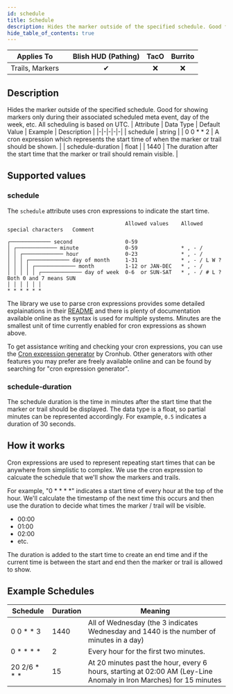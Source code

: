 ```yaml
---
id: schedule
title: Schedule
description: Hides the marker outside of the specified schedule. Good for showing markers only during their associated scheduled meta event, day of the week, etc. All scheduling is based on UTC.
hide_table_of_contents: true
---
```

| Applies To | | Blish HUD (Pathing) | TacO | Burrito |
|-|-|-|-|-|
| <center>Trails, Markers</center> | | <center>✔</center> | <center>❌</center> | <center>❌</center> |



## Description
Hides the marker outside of the specified schedule. Good for showing markers only during their associated scheduled meta event, day of the week, etc. All scheduling is based on UTC.
| Attribute | Data Type | Default Value | Example | Description |
|-|-|-|-|-|
| schedule | string |  | 0 0 * * 2 | 	A cron expression which represents the start time of when the marker or trail should be shown. | 
| schedule-duration | float |  | 1440 | The duration after the start time that the marker or trail should remain visible. | 

## Supported values

### schedule

The `schedule` attribute uses cron expressions to indicate the start time.

```
                                      Allowed values    Allowed special characters   Comment

┌───────────── second                 0-59
│ ┌───────────── minute               0-59              * , - /                      
│ │ ┌───────────── hour               0-23              * , - /                      
│ │ │ ┌───────────── day of month     1-31              * , - / L W ?                
│ │ │ │ ┌───────────── month          1-12 or JAN-DEC   * , - /                      
│ │ │ │ │ ┌───────────── day of week  0-6  or SUN-SAT   * , - / # L ?                Both 0 and 7 means SUN
│ │ │ │ │ │
* * * * * *
```

The library we use to parse cron expressions provides some detailed explainations in their [README](https://github.com/HangfireIO/Cronos#cron-format) and there is plenty of documentation available online as the syntax is used for multiple systems.  Minutes are the smallest unit of time currently enabled for cron expressions as shown above.

To get assistance writing and checking your cron expressions, you can use the [Cron expression generator](https://crontab.cronhub.io/) by Cronhub.  Other generators with other features you may prefer are freely available online and can be found by searching for "cron expression generator".

### schedule-duration

The schedule duration is the time in minutes after the start time that the marker or trail should be displayed.  The data type is a float, so partial minutes can be represented accordingly.  For example, `0.5` indicates a duration of 30 seconds.

## How it works

Cron expressions are used to represent repeating start times that can be anywhere from simplistic to complex.  We use the cron expression to calcuate the schedule that we'll show the markers and trails.  

For example, "0 * * * *" indicates a start time of every hour at the top of the hour.  We'll calculate the timestamp of the next time this occurs and then use the duration to decide what times the marker / trail will be visible.

- 00:00
- 01:00
- 02:00
- etc.

The duration is added to the start time to create an end time and if the current time is between the start and end then the marker or trail is allowed to show.

## Example Schedules

| Schedule | Duration | Meaning |
|-|-|-|
| 0 0 * * 3 | 1440 | All of Wednesday (the 3 indicates Wednesday and 1440 is the number of minutes in a day) |
| 0 * * * * | 2 | Every hour for the first two minutes. |
| 20 2/6 * * * | 15 | At 20 minutes past the hour, every 6 hours, starting at 02:00 AM (Ley-Line Anomaly in Iron Marches) for 15 minutes |
